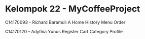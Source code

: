 # Kelompok 22 - MyCoffeeProject

C14170093 - Richard Baramuli A
Home
History
Menu
Order

C14170120 - Adythia Yunus
Register
Cart
Category
Profile
